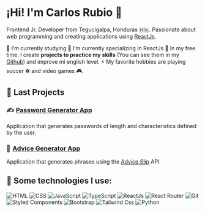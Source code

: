 # ¡Hi! I'm Carlos Rubio 👋

Frontend Jr. Developer from Tegucigalpa, Honduras 🇭🇳 . Passionate about web programming and creating applications using [ReactJs](https://es.reactjs.org/).

🤖 I’m currently studying
💯 I’m currently specializing in ReactJs
💪 In my free time, I create **projects to practice my skills** (You can see them in my [Github](https://www.github.com/Reyniery-Carlitos/)) and improve mi english level. 
⚡ My favorite hobbies are playing soccer ⚽️ and video games 🎮.

<!--
**Reyniery-Carlitos/Reyniery-Carlitos** is a ✨ _special_ ✨ repository because its `README.md` (this file) appears on your GitHub profile.

Here are some ideas to get you started:

- 🔭 I’m currently working on ...
- 🌱 I’m currently learning ...
- 👯 I’m looking to collaborate on ...
- 🤔 I’m looking for help with ...
- 💬 Ask me about ...
- 📫 How to reach me: ...
- 😄 Pronouns: ...
- ⚡ Fun fact: ...
-->

## 🚀 Last Projects
### ✍️  [Password Generator App](https://reyniery-carlitos.github.io/password-generator-app/)
Application that generates passwords of length and characteristics defined by the user.

### 🤝  [Advice Generator App](https://reyniery-carlitos.github.io/Advice-Generator-App/)
Application that generates phrases using the [Advice Slip](https://api.adviceslip.com/) API.

## 🎯 Some technologies I use:
![HTML](https://img.shields.io/badge/HTML-E34F26?style=for-the-badge&logo=HTML5&color=%231C2833)
![CSS](https://img.shields.io/badge/CSS-E34F26?style=for-the-badge&logo=CSS3&color=%231C2833)
![JavaScript](https://img.shields.io/badge/JavaScript-E34F26?style=for-the-badge&logo=Javascript&color=%231C2833)
![TypeScript](https://img.shields.io/badge/Typescript-E34F26?style=for-the-badge&logo=Typescript&color=%23231C2833)
![ReactJs](https://img.shields.io/badge/React-E34F26?style=for-the-badge&logo=React&color=%231C2833)
![React Router](https://img.shields.io/badge/React%20Router-E34F26?style=for-the-badge&logo=React-Router&color=%231C2833)
![Git](https://img.shields.io/badge/Git-E34F26?style=for-the-badge&logo=Git&color=%231C2833)
![Styled Components](https://img.shields.io/badge/Styled%20Components-E34F26?style=for-the-badge&logo=Styled%20components&color=%231C2833)
![Bootstrap](https://img.shields.io/badge/Bootstrap-E34F26?style=for-the-badge&logo=Bootstrap&color=%231C2833)
![Tailwind Css](https://img.shields.io/badge/Tailwind-E34F26?style=for-the-badge&logo=Tailwind-css&color=%231C2833)
![Python](https://img.shields.io/badge/Python-E34F26?style=for-the-badge&logo=Python&color=%231C2833)

